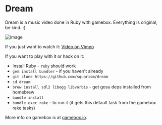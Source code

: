 # Dream

Dream is a music video done in Ruby with gamebox.  Everything is original, be kind.  :)

![image](https://raw.githubusercontent.com/squarism/dream/images/images/dream_02.png)

If you just want to watch it: [Video on Vimeo](https://vimeo.com/116836454)

If you want to play with it or hack on it:

* Install Ruby - `ruby` should work
* `gem install bundler` - if you haven't already
* `git clone https://github.com/squarism/dream`
* `cd dream`
* `brew install sdl2 libogg libvorbis` - get gosu deps installed from homebrew 
* `bundle install`
* `bundle exec rake` - to run it (it gets this default task from the gamebox rake tasks)

More info on gamebox is at [gamebox.io](http://gamebox.io).
